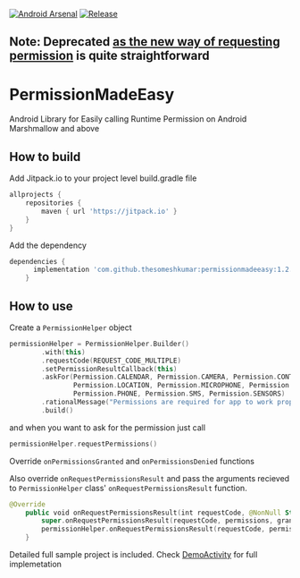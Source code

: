 [![Android Arsenal](https://img.shields.io/badge/Android%20Arsenal-PermissionMadeEasy-blue.svg?style=flat)](https://android-arsenal.com/details/1/7335)
[![Release](https://jitpack.io/v//TheSomeshKumar/PermissionMadeEasy.svg)](https://jitpack.io/#TheSomeshKumar/PermissionMadeEasy)

## Note: Deprecated [as the new way of requesting permission](https://developer.android.com/training/permissions/requesting#allow-system-manage-request-code) is quite straightforward

PermissionMadeEasy
=======

Android Library for Easily calling Runtime Permission on Android Marshmallow and above

## How to build

Add Jitpack.io to your project level build.gradle file 
```gradle
allprojects {
    repositories {
        maven { url 'https://jitpack.io' }
    }
}
```
  
Add the dependency
```gradle
dependencies {
	  implementation 'com.github.thesomeshkumar:permissionmadeeasy:1.2.3'
	}
```
  
## How to use
  
Create a `PermissionHelper` object
  
```kotlin
permissionHelper = PermissionHelper.Builder()
        .with(this)
        .requestCode(REQUEST_CODE_MULTIPLE)
        .setPermissionResultCallback(this)
        .askFor(Permission.CALENDAR, Permission.CAMERA, Permission.CONTACTS,
                Permission.LOCATION, Permission.MICROPHONE, Permission.STORAGE,
                Permission.PHONE, Permission.SMS, Permission.SENSORS)
        .rationalMessage("Permissions are required for app to work properly")
        .build()
 ```
 and when you want to ask for the permission just call
 ```kotlin
permissionHelper.requestPermissions()
 ```
 
Override `onPermissionsGranted` and `onPermissionsDenied` functions

Also override `onRequestPermissionsResult` and pass the arguments recieved to `PermissionHelper` class' `onRequestPermissionsResult` function.
```kotlin
@Override
    public void onRequestPermissionsResult(int requestCode, @NonNull String[] permissions, @NonNull int[] grantResults) {
        super.onRequestPermissionsResult(requestCode, permissions, grantResults);
        permissionHelper.onRequestPermissionsResult(requestCode, permissions, grantResults);
    }
```  

Detailed full sample project is included. Check [DemoActivity](https://github.com/thesomeshkumar/PermissionMadeEasy/blob/master/app/src/main/java/com/somesh/pemissionmadeeasy/DemoActivity.kt) for full implemetation 
